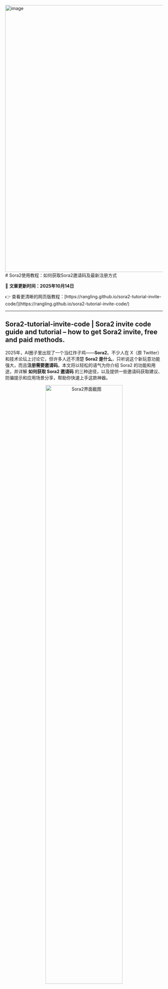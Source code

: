 <img width="1917" height="852" alt="image" src="https://github.com/user-attachments/assets/5b09e880-2f20-4ebb-8a8e-e040fdebe69a" /># Sora2使用教程：如何获取Sora2邀请码及最新注册方式



📅 **文章更新时间：2025年10月14日**

<div class="hide-in-pages">
👉 查看更清晰的网页版教程：[https://rangling.github.io/sora2-tutorial-invite-code/](https://rangling.github.io/sora2-tutorial-invite-code/)
</div>

---
Sora2-tutorial-invite-code | Sora2 invite code guide and tutorial – how to get Sora2 invite, free and paid methods.
---
2025年，AI圈子里出现了一个当红炸子鸡——**Sora2**。不少人在 X（原 Twitter）和技术论坛上讨论它，但许多人还不清楚 **Sora2 是什么**，只听说这个新玩意功能强大，而且**注册需要邀请码**。本文将以轻松的语气为你介绍 Sora2 的功能和用途，并详解 **如何获取 Sora2 邀请码** 的三种途径，以及提供一些邀请码获取建议、防骗提示和应用场景分享，帮助你快速上手这款神器。

<p align="center">
  <img src="https://github.com/user-attachments/assets/291d3bed-428b-4850-bb14-ef318302a435"
       alt="Sora2界面截图"
       width="70%">
</p>


## Sora2 是什么？有何用途？

**Sora2** 是 OpenAI 在 2025 年9月底发布的全新高级 AI **视频生成模型**。简单来说，它可以根据你的文字描述，一键生成高质量的**短视频**，画面逼真度令人惊叹：色彩、光影、动作几乎和真人拍摄的一样，还会自动配上契合场景的声音效果。你甚至可以上传自己的照片作为素材，让自己在 AI 视频中“客串”出场，体验亲自出演的感觉。这款应用有点像 AI 版的抖音：用户可以创作并分享各种脑洞大开的短视频内容，在社区里互相交流。

Sora2 之所以火爆，是因为它集合了当下 AI 技术最热门的几大元素：通过**调用强大的AI模型**完成复杂生成任务，兼具图像与音频的**影像生成**能力；未来有望提供**API接口**供开发者将其集成到其他应用中；并且作为全球化的产品，预计支持**多语言**的内容创作，让各国语言的用户都能使用 AI 生成视频。无论是想生成一个科幻小短片，还是制作一段栩栩如生的动漫片段，Sora2 都展现出巨大的潜力。

目前 Sora2 仍处于**邀请测试**阶段。官方采取了邀请码限量注册的策略，因为生成视频非常耗费算力，只能逐步开放名额。Sora2 iOS 客户端和网页版暂时只向部分获邀用户开放，新用户登录时需要输入邀请码才能激活使用资格。有趣的是，每个已获得访问权限的用户都会得到属于自己的邀请码，可以再**邀请4位新用户**注册。也就是说，Sora2 通过这种“1传4，4传16”的裂变方式来扩大全球用户群(但是最近新注册的账号没有邀请码了)。从某种角度看，邀请码不仅是进入Sora2世界的钥匙，也是社区用户之间分享资源、传递福利的纽带。
<p align="center">
  <img src="https://github.com/user-attachments/assets/f110a6f9-0df0-4f19-ab67-b85ef5c8a57b"
       alt="Sora2 邀请码获取页面截图"
       width="70%">
</p>


 初次打开 Sora2 时，无论是在 iOS App 还是网页版（sora.com），你都会看到如上图所示的欢迎界面，需要**输入邀请码**才能继续注册登录。如果没有邀请码，你暂时只能干着急。这种邀请制度虽让人心痒难耐，但也是为了控制初期用户增长、保障系统稳定性。下面，我们就来介绍目前**获取 Sora2 邀请码（最新注册方式）**的三大途径，看看哪种适合你。

## 如何获取 Sora2 邀请码（最新注册方式）

现在（2025年）获取 Sora2 邀请码的方法主要有以下三种：**付费购买**、在**社交媒体/论坛**上寻找**免费分享**，以及通过加入 **Discord 群组** 获取。下面分别介绍这三种途径及其中的**sora2免费邀请码获取技巧**，帮助你顺利拿到邀请码。

### 方法1：购买 Sora2 邀请码（付费捷径）
<p align="center">
  <img src="https://github.com/user-attachments/assets/14ddbd71-e5cd-4eed-bf92-668954387105"
       alt="Sora2邀请码购买使用界面截图"
       width="70%">
</p>




如果你迫不及待想体验 Sora2，那么**直接购买邀请码**是不少人选择的捷径。当前网上已经出现一些平台在出售 Sora2 邀请码，价格从几块钱到上百元不等。据博主了解，[**风云 AI**](https://www.404141.xyz/) 等账号商城网站提供 Sora2 邀请码的购买服务，最低价格仅约 ¥9.9 人民币。一般来说，你在这类平台付款后，商家会很快通过站内消息或邮件将邀请码发送给你。拿到邀请码后，就可以立刻用于注册，抢先一步进入 Sora2 的世界。

不过，在此要提醒一句：务必选择可信的平台购买邀请码。不要尝试私下买卖 Sora2 邀请码，否则很可能上当受骗。所以，如果你决定花钱买邀请码，最好选择有口碑的第三方平台或熟人介绍的渠道，避免在论坛上向不明身份的人付款。谨慎行事，才能保证花钱买到真正有效的邀请码。

### 方法2：社交媒体/论坛 免费获取邀请码

不想花钱？那就需要多花点精力，但**免费邀请码**也是完全可以获取的。许多热心网友会在社交媒体和技术论坛上**无偿分享 Sora2 邀请码**。这里有几条实用的 **sora2免费邀请码获取技巧**：

- **关注 X（Twitter）等社媒动态：** 在 X 上搜索 *“Sora invite code”*，经常会看到有人发帖公布邀请码供大家抢用。有些博主可能一拿到多余的邀请码就会第一时间分享出来。看到这类信息时一定要眼疾手快，因为每个码通常最多只能被4个人使用，一旦被用完就无效了。建议你可以关注或订阅一些专门讨论 AI 工具的账号或话题，这样有新邀请码放出时就更容易及时看到。
- **浏览国外社区论坛：** 国外的 Reddit 上有专门的 **Sora2 邀请码 Megathread**（邀请码集中帖），里面不断有用户在留言分享最新邀请码。只要蹲守一阵子，很可能会碰巧捡到别人贴出的有效邀请码。除此之外，一些国外科技论坛也会有Sora相关讨论帖，你可以耐心翻一翻评论区，运气好的话就能遇到免费的码。
- **留意国内技术社区：** 在国内的技术论坛和问答社区，比如 V2EX、知乎等，也开始有人讨论 Sora2 的玩法。有些热心网友会在帖子回复中顺手分享自己多余的邀请码。如果你常逛这些社区，不妨搜索相关帖子，说不定就能发现“福利”隐藏其中。此外，一些个人博主也可能通过微信公众号、博客等渠道发放邀请码回馈读者——比如先到先得制，或者让粉丝留言领取等方式。多渠道留意，自然机会更多。

需要注意的是，通过社群获取免费邀请码**拼的就是手速和运气**。当你在帖子或推文中看到有人分享 Sora2 邀请码，务必 **第一时间复制使用**。因为通常发布者也无法控制有多少人同时看到，一串码往往转眼就被用光。另外，不妨养成定期搜索相关关键词、刷社区帖子的习惯，把握不同时区用户活跃的时间段，提高撞上新鲜邀请码的概率。

### 方法3：加入 Discord 群组领取邀请码

另一个高效途径是加入 **OpenAI 官方的 Discord 社区**，通过群组获取邀请码。目前 OpenAI 在 Discord 上开设了专门的讨论服务器，里面有一个频道专门用于 Sora2 邀请码分享（据称频道内还有机器人定时发布邀请码）。许多用户会在 Discord 群的 **#sora-invite-codes** 频道里主动分享邀请码，只要有人贴出新的码，你就可以赶紧复制使用。有消息称该频道里随时都有几十枚邀请码在滚动更新，供大家免费领取，可见活跃程度之高。

除了官方群组，一些第三方科技社区的 Discord 群中也可能组织Sora2邀请码分享活动。如果你已经身在相关 Discord 群，不妨留意有没有专门的 Sora 讨论区或邀请码派送帖子。

当然，**国内用户需要科学上网才能使用 Discord**。如果你从未用过Discord，需要先注册账号并通过实名认证，然后通过邀请链接加入 OpenAI 的官方服务器（参考下文“参考链接”获取 Discord 群入口）。进群后记得阅读频道规则，并及时查看 Sora2 邀请码频道的新帖。如果看到邀请码，手快有，手慢无！总的来说，Discord 群是目前**获取 Sora2 最新注册方式**中非常值得尝试的一种，但需要你具备一定的翻墙条件和耐心。

## Sora2 怎么使用？官方注册指南

拿到邀请码之后，下面我们来看**Sora2的使用教程**，一步步完成**官网注册指南**并体验它的强大功能。

1. **下载并安装 Sora2 应用：** Sora2 目前有 [iOS 客户端](https://apps.apple.com/us/app/sora-by-openai/id6744034028)（应用名称为 *Sora by OpenAI*）和网页版入口。对于国内用户，由于国区 App Store 尚未上架 Sora，你需要使用美区（或其他支持地区）的 Apple ID 在 App Store 下载 Sora 应用。如果不方便下载 App，也可以直接在浏览器访问 Sora 官方网站 ([sora.com](https://sora.chatgpt.com/)) 使用网页版。**注意：** Sora 正式支持的地区目前是美国和加拿大等少数国家，其他地区的用户访问时可能需要配合 VPN 等工具模拟所在地。
<p align="center">
  <img src="https://github.com/user-attachments/assets/ed390f0f-8b74-4b0a-a298-c30416c0ad9a"
       alt="sora2主页示例图"
       width="70%">
</p>

2. **登录 OpenAI 账号：** 打开 Sora 应用或网页版后，会提示你使用 OpenAI 账号登录。Sora 直接使用你的 ChatGPT/OpenAI现有账户，无需另行注册账号。如果你还没有OpenAI账号，可以直接注册一个（需要用邮箱或手机号等验证）。登录过程中应用可能会让你输入生日信息，以便设置年龄适配的内容过滤，这是正常的流程。如果想节约时间-[点击此处前往sora2成品账号界面](https://www.404141.xyz)。

<p align="center">
  <img src="https://github.com/user-attachments/assets/a439e53a-f50f-42b0-8164-91cd9872e2df"
       alt="sora2注册示例图"
       width="70%">
</p>


3.**设置用户名和头像（可选）：** 初次进入 Sora 应用，你可以为自己挑选一个用户名，并添加头像（可选步骤）。这就像注册社交应用一样，完善个人资料有助于其他用户识别你。

<p align="center">
  <img src="https://github.com/user-attachments/assets/d86d756e-5e45-431d-8ab2-63fd475a9036"
       alt="sora2用户名填写示例图"
       width="70%">
</p>

4.  **输入邀请码激活权限：** 写完用户名后，Sora 会进入邀请码验证步骤。点击Enter invite code，然后在弹出的邀请码输入界面中，填入你获得的6位[邀请码字符](#方法1购买-sora2-邀请码付费捷径)，然后提交。此时系统会验证邀请码的有效性：如果邀请码正确且可用次数剩余，你的账号就会被激活获得 Sora2 的使用权限（若提示无效，可能是地区不对(美国等国家)或邀请码失效，或者需要换另一个码尝试）。邀请码验证通过后，你就正式解锁了 Sora2 的大门！

<p align="center">
  <img src="https://github.com/user-attachments/assets/2ad2c6c0-53e0-47fd-b179-9d6d41ce560b"
       alt="sora2邀请码填写示例图"
       width="70%">
</p>

5. **浏览内容和关注他人：** 进入 Sora 主界面后，你会看到一个竖版视频流，可以上下滑动浏览社区里其他用户公开发布的 AI 视频作品。遇到喜欢的作品，可以点赞、评论或关注创作者，就像刷抖音或者Instagram一样。Sora 的推荐算法会逐渐根据你的喜好推荐新的内容，你也可以切换到关注页查看已关注用户的视频动态。

<p align="center">
  <img src="https://github.com/user-attachments/assets/51ee24ff-aa64-46fb-8e3f-4049904b734a"
       alt="sora2主界面"
       width="70%">
</p>


6. **创建 AI 短视频：** Sora2 最核心的玩法当然是自己动手生成视频！点击界面中的 “+” 按钮（发布按钮），进入创作界面。你可以选择**从零开始**（纯文本生成），或者**从一张图片开始**（根据图片进行动画生成）。如果从零开始，只需在输入框中用文字**描述你想要的视频场景**：例如“在森林里一只小猫追逐蝴蝶，黄昏柔和光线，背景有轻柔的钢琴音乐”。Sora2 模型对文字指令的理解力很强，建议你尽可能**具体、清晰地描述**画面和声音，模型就能更准确地生成你脑海中的画面。输入描述后，选择生成即可。Sora 会先生成一个预览供你查看效果，如果不满意可以调整提示词或风格参数再试。满意后，将视频保存为草稿或发布分享。

<p align="center">
  <img src="https://github.com/user-attachments/assets/ab7a99ae-e1ea-41e8-a9fb-cb77f2e320de"
       alt="sora2使用方法"
       width="70%">
</p>


7. **高级玩法（Remix 和 Cameo）：** 如果你看到别人发布的视频很有趣，Sora 提供了 **Remix** 功能让你在TA的视频基础上修改创造，生成自己的版本（系统会注明作品是Remix自他人，以尊重原始创意）。此外，Sora2 新增的 **Cameo** 功能允许你**上传自己的照片**并通过一次性的视频+音频验证，生成一个“数字替身”。经过本人授权后，其他人也可以在他们的视频里使用你的虚拟形象客串（当然你可以随时撤销权限）。这一功能让社交玩法更加丰富，不过目前出于安全考虑，**暂不支持真人形象的图片生成视频**（即不能随意让名人出现在视频里）。Cameo 更多细节可[参考官方说明](https://cookbook.openai.com/examples/sora/sora2_prompting_guide)，这里不展开。

8. **保存和分享：** 视频生成完成后，你可以选择发布到社区与大家见面，也可以只保存为**私密**以供自己欣赏。在发布时可以设置视频的公开范围（公开、仅关注者可见、私信分享等）。所有视频都会自动加上动态水印，并嵌入防篡改的元数据标签，以标明AI生成身份，这点和以前的AI图片生成服务类似，是为了防止不当用途。
<p align="center">
  <img src="https://github.com/user-attachments/assets/f193695c-c53c-4f05-a0f9-77c835d39dbc"
       alt="Sora2 使用界面截图"
       width="70%">
</p>


总的来说，Sora2 的使用体验和主流短视频App非常相似，上手没有任何门槛。对于国内用户来说，**Sora2怎么使用**其实就跟刷抖音、快手一样简单：只是这里的视频内容全部由 AI 一键生成，你就是导演也是演员，创意完全由你掌控。值得一提的是，Sora2 **支持多语言输入**，你可以尝试用中文提示词来生成视频，或者直接让AI为视频配上中文对白/字幕。在语言模型高度发达的今天，跨语言创作已经不是什么难题了，不懂英文也丝毫不影响你玩转 Sora2。

 此外，当你成功注册进入 Sora2 后，系统还会提供**你的专属邀请码**（如上图所示）。每位新用户通常拥有**4枚邀请码**（不一定有）可以分享给朋友或其他人。这意味着，你可以将自己的邀请码发送给身边有需要的小伙伴，邀请他们一起加入 Sora2。一旦他们用你的码完成注册，你的邀请码使用次数会相应减少（用完4次后就失效）。这种模式下，人人都可以贡献力量来壮大社区。如果你希望和好友一同探索 AI 短视频的乐趣，不妨及时利用这一功能，把机会传递下去。

## 邀请码获取小贴士与注意事项

最后，再给大家提供一些**邀请码获取的小贴士**以及使用 Sora2 时的注意事项，帮助你避开踩坑，顺利体验这款强大的 AI 工具：

- **谨防诈骗，切勿贸然交易：** 随着 Sora2 的火爆，网络上难免出现不法分子利用大家迫切想拿邀请码的心理行骗。在非官方渠道购码时，一定要提高警惕！尽量选择**知名的交易平台([风云Ai](https://www.404141.xyz/))或有信誉的卖家**，不要相信私人私信兜售的“低价邀请码”。如果有人要求先付款再发码，要有戒心——很可能拿钱跑路。博主已经明确提醒不要私下买卖邀请码，以免财货两空。总之，保持理性，不要让骗子有机可乘。
- **关注官方动态，利用官方渠道：** OpenAI 官方有时会在博客或社交媒体发布 Sora2 的最新消息。如果官方扩大开放或举办活动赠送邀请码，你第一时间从正规渠道获悉信息，将大大提高拿码成功率。比如定期查看 OpenAI 官方博客的更新，或加入官方 Discord 社区获取**最新注册方式**通知等，都能让你掌握一手动态。
- **善用工具，小技巧获取邀请码：** 有网友分享了一个小窍门：尝试使用 **VPN 将网络位置切换到加拿大**，然后用美区 Apple ID 在 iPhone 上下载并打开 Sora 应用。据称在这种情况下，不需要邀请码也能直接登陆并获取2个邀请码！（这一方法来源于社区经验分享，可能是暂时性的漏洞，不保证一直有效）。如果你手头正好有 VPN 和外区账号，不妨一试这种**非常规手段**。说不定能歪打正着，自行生成邀请码。不过此方法具有不确定性，请谨慎尝试。
- **准备好美区账号和梯子：** 对中国大陆用户来说，玩转 Sora2 需要做好一些环境准备。首先是一个**海外 Apple ID**（如美区）用于下载 iOS App，其次是可能需要一个**稳定的VPN**以确保访问 OpenAI 服务畅通无阻。Sora2 对网络时延和速度有一定要求，生成视频会传输较多数据，网络不佳可能影响使用体验。所以提前配置好网络环境很重要。
- **利用碎片时间多渠道摸排：** 想免费拿邀请码，就要勤快点。利用日常碎片时间刷刷推特、逛逛论坛，多留意相关信息。尤其留心**深夜或清晨**等国外网友活跃的时段，此时可能有最新邀请码出现。把这些作为日常小任务，坚持几天，往往会有收获。
- **拿到邀请码尽快使用：** 当你终于抢到一个来之不易的邀请码，别犹豫，立刻打开 Sora 注册使用！因为邀请码一旦分享出来，随时可能被他人用掉。如果等太久再尝试，可能就已经失效了。另外，每个邀请码只能用一次（对4个账户有效，但每个账户各需要唯一的一次邀请码验证），所以不要想着一个码给多个人试，按顺序一个一个用才行。
- **保持分享精神：** 在你成功体验 Sora2 之后，不妨也加入到分享邀请码的行列中来。当你获得属于自己的4个邀请码时，可以选择把它们馈赠给社区里的其他小伙伴。无论是在熟人群里，还是在技术论坛发帖公开，都算是为Sora社区出一份力。这种良性循环可以让更多人体验到AI前沿科技的魅力，也能让Sora社区更加繁荣。就像开头提到的，那些你帮助过的人以后拿到新码也会去帮助别人，**分享的种子**就这样生生不息地传播下去。

## Sora2 的潜在应用场景

Sora2 所代表的是一种全新的内容创作范式，它拥有广泛的**应用场景潜力**：

- **创意短视频制作：** 对于自媒体作者、视频博主来说，Sora2无疑是一个梦幻工具。你可以快速把脑中的奇思妙想变成生动的视频，不再受限于拍摄设备和演员场地。科幻、奇幻、动画、音乐可视化……各种以前难以实现的点子，现在只需一段描述就能初步成片。这将大大降低创作门槛，激发大众的创造力。
- **营销和广告：** 商家和营销团队可以利用 Sora2 **快速生成宣传视频**。无需拍摄昂贵的广告片，只要提供产品和卖点的描述，AI 就能生成一段吸引眼球的推广短视频。特别是针对社交媒体的短平快内容，AI 视频的效率和成本优势非常明显。未来可能会出现许多 AI 定制的广告、小型产品演示片等。
- **教育和培训：** 教师和培训师也能从 Sora2 获益。通过 AI 生成的视频，可以制作生动的教学演示、历史场景还原或者语言对话情景。比如学习语言的场景对话视频，科普科幻的短剧等。由于 Sora2 **支持多语言**，你可以生成带不同语言语音或字幕的视频，服务于双语教学等需求。
- **娱乐和个性化内容：** 普通用户也可以把 Sora2 当成好玩的娱乐工具。制作一段送给朋友的创意祝福视频、为家人定制一段回忆影集的AI影片，或者用自己的形象出演一部小短片过过演员瘾。想象一下，用自己的照片生成一个电影预告片风格的视频，当作生日礼物送给好友，是不是非常酷？
- **影视创意和原型设计：** 对于影视工作者和游戏开发者来说，Sora2 可以用来制作**概念原型视频**。在剧本创作阶段，就能快速生成场景片段来辅助想象；或者在设计游戏剧情时，先让 AI 产出粗略的过场动画做参考。有了这些 AI 预览，创作者可以更好地打磨自己的作品思路。

总之，Sora2 将 AI 生成内容的边界从静态图片拓展到了动态图像领域，其出现标志着**AI 内容创作进入了新的阶段**。随着模型能力的提升和用户数量的增长，我们可以预见未来会涌现出许多前所未有的新玩法、新应用。对于开发者来说，如果 OpenAI 开放 Sora2 的 API 接口，还能将其嵌入各种应用场景，实现自动化的视频生成服务，比如智能客服根据提问生成解释视频、社交应用为用户自动生成故事影像等等。这一切令人无比期待。

## 结语

作为OpenAI推出的划时代产品，Sora2展示了AI创作的无限可能。从文字到视频的转变，让每个人都有机会成为导演和编剧。虽然目前需要邀请码才能体验，但相信随着时间推移，官方会逐步开放更多名额。如果你按照本文介绍的方法积极尝试，**获取 Sora2 邀请码**并不遥远。希望大家都能早日亲手体验这款令人惊叹的AI视频生成工具，把你的天马行空化作影像与世界分享！在拿到邀请码、享受创作乐趣的同时，也别忘了将新的邀请码**分享给他人**，让更多朋友一起来见证 AI 创作的魔力。祝你玩得开心，创作出属于自己的精彩作品！

## 🔗 参考链接
更多相关资源与使用方法可参考以下链接：

- [风云 AI 账号商城 – Sora2 邀请码购买平台（提供 Sora2 邀请码付费购买服务）](https://www.404141.xyz/)
- [OpenAI 官方 Discord 社区 – Sora2 邀请获取频道入口（加入后可在 #sora-invite-codes 频道领取最新邀请码）](https://discord.com/invite/openai)
- [Sora2 使用教程与邀请码获取指南（sora2邀请码购买 / sora2邀请码分享）](https://rangling.github.io/sora2-invite-guide/)

